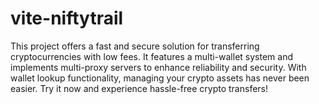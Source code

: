 # vite-niftytrail
<p> This project offers a fast and secure solution for transferring cryptocurrencies with low fees. It features a multi-wallet system and implements multi-proxy servers to enhance reliability and security. With wallet lookup functionality, managing your crypto assets has never been easier. Try it now and experience hassle-free crypto transfers! </p>
